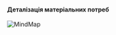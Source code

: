 #### Деталізація матеріальних потреб
![MindMap](https://github.com/oleksandrblazhko/ai-211-amitsi/assets/101993484/9cacb835-b8f9-447a-961d-8ae7fd7aaae8)
